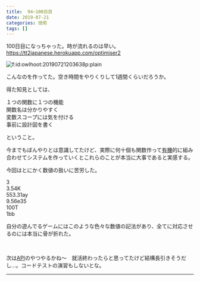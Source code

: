 ```yaml
---
title:  94~100日目
date: 2019-07-21
categories: 技術
tags: []
---
```

<p>100日目になっちゃった。時が流れるのは早い。<br />
<a href="https://tt2japanese.herokuapp.com/optimiser2">https://tt2japanese.herokuapp.com/optimiser2</a></p><p><span itemscope itemtype="http://schema.org/Photograph"><img src="https://cdn-ak.f.st-hatena.com/images/fotolife/o/owlhoot/20190721/20190721203638.png" alt="f:id:owlhoot:20190721203638p:plain" title="f:id:owlhoot:20190721203638p:plain" class="hatena-fotolife" itemprop="image"></span></p><p>こんなのを作ってた。空き時間をやりくりして1週間くらいだろうか。</p><p>得た知見としては、</p><p>１つの関数に１つの機能<br />
関数名は分かりやすく<br />
変数スコープには気を付ける<br />
事前に設計図を書く</p><p>ということ。</p><p>今までもぼんやりとは意識してたけど、実際に何十個も関数作って<a class="keyword" href="http://d.hatena.ne.jp/keyword/%CD%AD%B5%A1">有機</a>的に組み合わせてシステムを作っていくとこれらのことが本当に大事であると実感する。</p><p>今回はとにかく数値の扱いに苦労した。</p><p>3<br />
3.54K<br />
553.31ay<br />
9.56e35<br />
100T<br />
1bb</p><p>自分の遊んでるゲームにはこのような色々な数値の記法があり、全てに対応させるのには本当に骨が折れた。</p><br />
<p>次は<a class="keyword" href="http://d.hatena.ne.jp/keyword/API">API</a>のやつやるかね～　就活終わったらと思ってたけど結構長引きそうだし...。コードテストの演習もしないとな。</p>

-----

